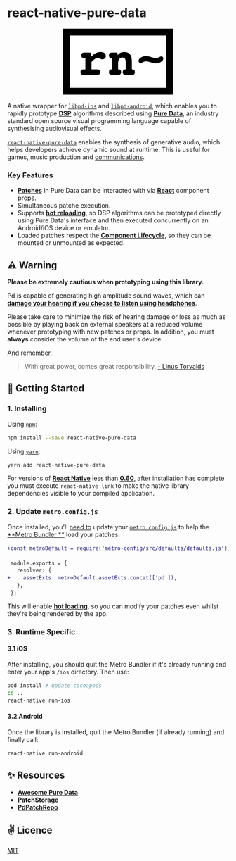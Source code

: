 # react-native-pure-data

<p align="center">
  <img
    src="./public/logo.png"
  />
</p>

A native wrapper for [`libpd-ios`]() and [`libpd-android`](), which enables you to rapidly prototype [**DSP**]() algorithms described using [**Pure Data**](), an industry standard open source visual programming language capable of synthesising audiovisual effects.

[`react-native-pure-data`]() enables the synthesis of generative audio, which helps developers achieve dynamic sound at runtime. This is useful for games, music production and [communications]().

### Key Features

  - [**Patches**]() in Pure Data can be interacted with via [**React**]() component props.
  - Simultaneous patche execution.
  - Supports [**hot reloading**](), so DSP algorithms can be prototyped directly using Pure Data's interface and then executed concurrently on an Android/iOS device or emulator.
  - Loaded patches respect the [**Component Lifecycle**](), so they can be mounted or unmounted as expected.

## ⚠️ Warning

**Please be extremely cautious when prototyping using this library.**

Pd is capable of generating high amplitude sound waves, which can [**damage your hearing if you choose to listen using headphones**]().

Please take care to minimize the risk of hearing damage or loss as much as possible by playing back on external speakers at a reduced volume whenever prototyping with new patches or props. In addition, you must **always** consider the volume of the end user's device.

And remember,

> With great power, comes great responsibility.
> [- Linus Torvalds]()


## 🚀 Getting Started

### 1. Installing

Using [`npm`]():

```bash
npm install --save react-native-pure-data
```

Using [`yarn`]():

```bash
yarn add react-native-pure-data
```

For versions of [**React Native**]() less than [**0.60**](), after installation has complete you must execute `react-native link` to make the native library dependencies visible to your compiled application.

### 2. Update `metro.config.js`

Once installed, you'll [need to](https://github.com/facebook/metro/issues/367) update your [`metro.config.js`]() to help the [**Metro Bundler **]() load your patches:

```diff
+const metroDefault = require('metro-config/src/defaults/defaults.js');

 module.exports = {
   resolver: {
+    assetExts: metroDefault.assetExts.concat(['pd']),
   },
 };
```

This will enable [**hot loading**](), so you can modify your patches even whilst they're being rendered by the app.

### 3. Runtime Specific

#### 3.1 iOS

After installing, you should quit the Metro Bundler if it's already running and enter your app's `/ios` directory. Then use:

```bash
pod install # update cocoapods
cd ..
react-native run-ios
```
#### 3.2 Android

Once the library is installed, quit the Metro Bundler (if already running) and finally call:

```bash
react-native run-android
```
## ✨ Resources 

  - [**Awesome Pure Data**](https://github.com/virtualtam/awesome-puredata)
  - [**PatchStorage**](https://patchstorage.com)
  - [**PdPatchRepo**](http://pdpatchrepo.info/patches/patch/14)

## ✌️ Licence
[MIT](./LICENSE.md)
